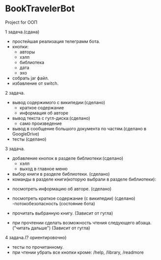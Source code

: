 # BookTravelerBot
Project for OOП

1 задача.(сдана)
- простейшая реализация телеграмм бота.
- кнопки:
  * авторы
  * хэлп
  * библиотека
  * дата
  * эхо
- собрать jar файл.
- избавление от switch.

2 задача.
- вывод содержимого с википедии:(сделано)
  * краткое содержание
  * информация об авторе
- вывод текста с гугл-диска:(сделано)
  * само произведение
- вывод в сообщение большого документа по частям.(сделано в GoogleDrive)
- тесты (сделано)

3 задача.
- добавление кнопок в разделе библиотеки:(сделано)
  * хэлп
  * выход в главное меню
- выбор книги в разделе библиотеки. (сделано)
- команды в разделе книги(которую выбрали в разделе библиотеки):
 * посмотреть информацию об авторе. (сделано)
 * посмотреть краткое содержание (с википедии) (сделано)
-потокобезопасность (состояние бота) 
 
 * прочитать выбранную книгу. (Зависит от гугла)
- при прочтении сделать возможность чтения следующего абзаца.("читать дальше") (Зависит от гугла)

4 задача.(? ориентировочно)
- тесты по прочитанному.
- при чтении убрать все кнопки кроме: /help, /library, /readmore
